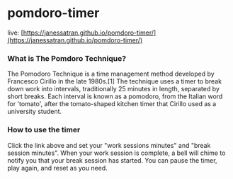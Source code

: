 # pomdoro-timer
live: [https://janessatran.github.io/pomdoro-timer/](https://janessatran.github.io/pomdoro-timer/)

### What is The Pomdoro Technique?
The Pomodoro Technique is a time management method developed by Francesco Cirillo in the late 1980s.[1] The technique uses a timer to break down work into intervals, traditionally 25 minutes in length, separated by short breaks. Each interval is known as a pomodoro, from the Italian word for 'tomato', after the tomato-shaped kitchen timer that Cirillo used as a university student.

### How to use the timer
Click the link above and set your "work sessions minutes" and "break session minutes". When your work session is complete, a bell will chime to notify you that your break session has started. You can pause the timer, play again, and reset as you need. 
